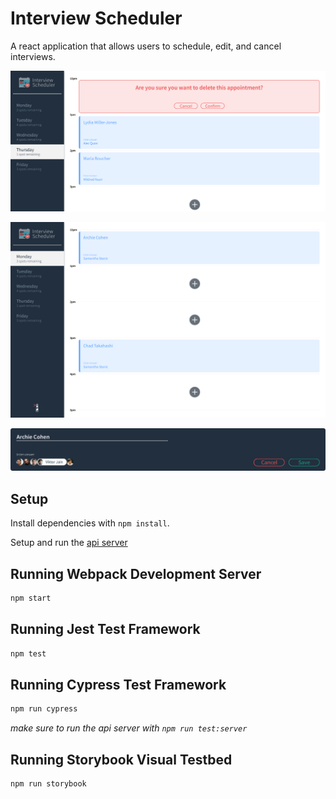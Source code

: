 # Interview Scheduler
A react application that allows users to schedule, edit, and cancel interviews.

![screenshot](https://github.com/hhaslam11/scheduler/blob/master/docs/images/screen1.png)

![screenshot](https://github.com/hhaslam11/scheduler/blob/master/docs/images/screen3.png)

![screenshot](https://github.com/hhaslam11/scheduler/blob/master/docs/images/screen2.png)



## Setup

Install dependencies with `npm install`.

Setup and run the [api server](https://github.com/hhaslam11/scheduler-api)

## Running Webpack Development Server

```sh
npm start
```

## Running Jest Test Framework

```sh
npm test
```

## Running Cypress Test Framework

```sh
npm run cypress
```
_make sure to run the api server with `npm run test:server`_

## Running Storybook Visual Testbed

```sh
npm run storybook
```
